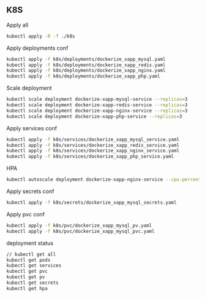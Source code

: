## K8S

Apply all
```sh
kubectl apply -R -f ./k8s
```

Apply deployments conf
```sh
kubectl apply -f k8s/deployments/dockerize_xapp_mysql.yaml
kubectl apply -f k8s/deployments/dockerize_xapp_redis.yaml
kubectl apply -f k8s/deployments/dockerize_xapp_nginx.yaml
kubectl apply -f k8s/deployments/dockerize_xapp_php.yaml
```

Scale deployment
```sh
kubectl scale deployment dockerize-xapp-mysql-service --replicas=3
kubectl scale deployment dockerize-xapp-redis-service --replicas=3
kubectl scale deployment dockerize-xapp-nginx-service --replicas=3
kubectl scale deployment dockerize-xapp-php-service --replicas=3
```

Apply services conf
```sh
kubectl apply -f k8s/services/dockerize_xapp_mysql_service.yaml
kubectl apply -f k8s/services/dockerize_xapp_redis_service.yaml
kubectl apply -f k8s/services/dockerize_xapp_nginx_service.yaml
kubectl apply -f k8s/services/dockerize_xapp_php_service.yaml
```

HPA
```sh
kubectl autoscale deployment dockerize-xapp-nginx-service --cpu-percent=50 --min=1 --max=10
```

Apply secrets conf
```sh
kubectl apply -f k8s/secrets/dockerize_xapp_mysql_secrets.yaml
```

Apply pvc conf
```sh
kubectl apply -f k8s/pvc/dockerize_xapp_mysql_pv.yaml
kubectl apply -f k8s/pvc/dockerize_xapp_mysql_pvc.yaml
```

deployment status
```sh
// kubectl get all
kubectl get pods
kubectl get services
kubectl get pvc
kubectl get pv
kubectl get secrets
kubectl get hpa
```
